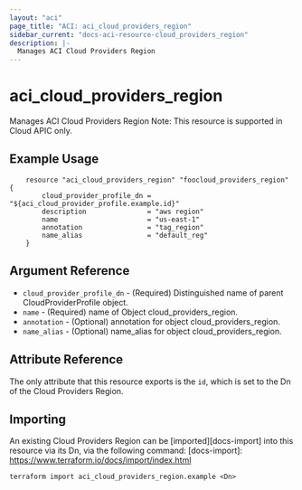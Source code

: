 ```yaml
---
layout: "aci"
page_title: "ACI: aci_cloud_providers_region"
sidebar_current: "docs-aci-resource-cloud_providers_region"
description: |-
  Manages ACI Cloud Providers Region
---
```


# aci_cloud_providers_region #
Manages ACI Cloud Providers Region
Note: This resource is supported in Cloud APIC only.
## Example Usage ##

```hcl
	resource "aci_cloud_providers_region" "foocloud_providers_region" {
		cloud_provider_profile_dn = "${aci_cloud_provider_profile.example.id}"
		description               = "aws region"
		name                      = "us-east-1"
		annotation                = "tag_region"
		name_alias                = "default_reg"
	}
```
## Argument Reference ##
* `cloud_provider_profile_dn` - (Required) Distinguished name of parent CloudProviderProfile object.
* `name` - (Required) name of Object cloud_providers_region.
* `annotation` - (Optional) annotation for object cloud_providers_region.
* `name_alias` - (Optional) name_alias for object cloud_providers_region.



## Attribute Reference

The only attribute that this resource exports is the `id`, which is set to the
Dn of the Cloud Providers Region.

## Importing ##

An existing Cloud Providers Region can be [imported][docs-import] into this resource via its Dn, via the following command:
[docs-import]: https://www.terraform.io/docs/import/index.html


```
terraform import aci_cloud_providers_region.example <Dn>
```